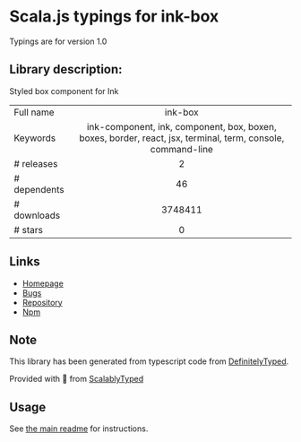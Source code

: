 
# Scala.js typings for ink-box

Typings are for version 1.0

## Library description:
Styled box component for Ink

|                    |                 |
| ------------------ | :-------------: |
| Full name          | ink-box |
| Keywords           | ink-component, ink, component, box, boxen, boxes, border, react, jsx, terminal, term, console, command-line |
| # releases         | 2 |
| # dependents       | 46 |
| # downloads        | 3748411 |
| # stars            | 0 |

## Links
- [Homepage](https://github.com/sindresorhus/ink-box#readme)
- [Bugs](https://github.com/sindresorhus/ink-box/issues)
- [Repository](https://github.com/sindresorhus/ink-box)
- [Npm](https://www.npmjs.com/package/ink-box)
    


## Note
This library has been generated from typescript code from [DefinitelyTyped](https://definitelytyped.org).

Provided with :purple_heart: from [ScalablyTyped](https://github.com/oyvindberg/ScalablyTyped)

## Usage
See [the main readme](../../readme.md) for instructions.


